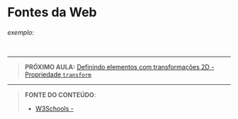 # Fontes da Web





###### exemplo:

``` css
```





***

> **PRÓXIMO AULA:** [Definindo elementos com transformações 2D - Propriedade `transform`](../21.8-tranformacao-2D)

***


> **FONTE DO CONTEÚDO**:
>
> - [W3Schools - ]()
